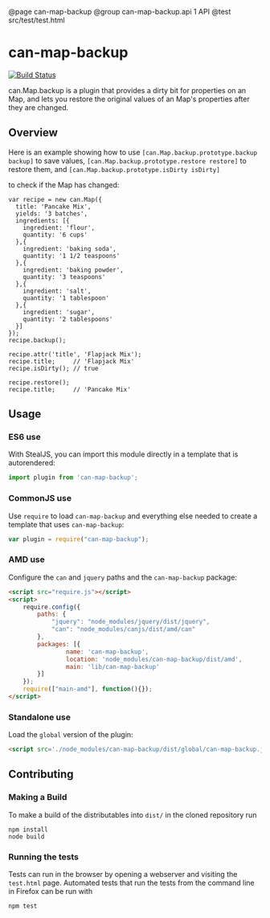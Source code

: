 @page can-map-backup
@group can-map-backup.api 1 API
@test src/test/test.html

# can-map-backup

[![Build Status](https://travis-ci.org/canjs/can-map-backup.png?branch=master)](https://travis-ci.org/canjs/can-map-backup)

can.Map.backup is a plugin that provides a dirty bit for properties on an Map,
and lets you restore the original values of an Map's properties after they are changed.

## Overview

Here is an example showing how to use `[can.Map.backup.prototype.backup backup]` to save values,
`[can.Map.backup.prototype.restore restore]` to restore them, and `[can.Map.backup.prototype.isDirty isDirty]`

to check if the Map has changed:

```
var recipe = new can.Map({
  title: 'Pancake Mix',
  yields: '3 batches',
  ingredients: [{
    ingredient: 'flour',
    quantity: '6 cups'
  },{
    ingredient: 'baking soda',
    quantity: '1 1/2 teaspoons'
  },{
    ingredient: 'baking powder',
    quantity: '3 teaspoons'
  },{
    ingredient: 'salt',
    quantity: '1 tablespoon'
  },{
    ingredient: 'sugar',
    quantity: '2 tablespoons'
  }]
});
recipe.backup();

recipe.attr('title', 'Flapjack Mix');
recipe.title;     // 'Flapjack Mix'
recipe.isDirty(); // true

recipe.restore();
recipe.title;     // 'Pancake Mix'
```

## Usage

### ES6 use

With StealJS, you can import this module directly in a template that is autorendered:

```js
import plugin from 'can-map-backup';
```

### CommonJS use

Use `require` to load `can-map-backup` and everything else
needed to create a template that uses `can-map-backup`:

```js
var plugin = require("can-map-backup");
```

### AMD use

Configure the `can` and `jquery` paths and the `can-map-backup` package:

```html
<script src="require.js"></script>
<script>
	require.config({
	    paths: {
	        "jquery": "node_modules/jquery/dist/jquery",
	        "can": "node_modules/canjs/dist/amd/can"
	    },
	    packages: [{
		    	name: 'can-map-backup',
		    	location: 'node_modules/can-map-backup/dist/amd',
		    	main: 'lib/can-map-backup'
	    }]
	});
	require(["main-amd"], function(){});
</script>
```

### Standalone use

Load the `global` version of the plugin:

```html
<script src='./node_modules/can-map-backup/dist/global/can-map-backup.js'></script>
```

## Contributing

### Making a Build

To make a build of the distributables into `dist/` in the cloned repository run

```
npm install
node build
```

### Running the tests

Tests can run in the browser by opening a webserver and visiting the `test.html` page.
Automated tests that run the tests from the command line in Firefox can be run with

```
npm test
```
